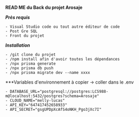 **READ ME du Back du projet Arosaje**

  ***Près requis***

    - Visual Studio code ou tout autre éditeur de code
    - Post Gre SQL 
    - Front du projet 


  ***Installation***

    - /git clone du projet 
    - /npm install afin d'avoir toutes les dépendances 
    - /npx prisma generate
    - /npx prisma db push
    - /npx prisma migrate dev --name xxxx

  ***Variables d'environnement à copier -> coller dans le .env

    - DATABASE_URL="postgresql://postgres:LCS988-m@localhost:5432/postgres?schema=Arosaje"
    - CLOUD_NAME="melly-lucas"
    - API_KEY="647417452658933"
    - API_SECRET="gsgUPDpXcAfS4oNKH_Pgo3jXc7I"
